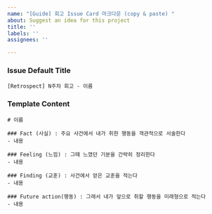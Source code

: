 ```yaml
---
name: "[Guide] 회고 Issue Card 마크다운 (copy & paste) "
about: Suggest an idea for this project
title: ''
labels: ''
assignees: ''

---
```


### Issue Default Title

```
[Retrospect] N주차 회고 - 이름
```

### Template Content
```
# 이름

### Fact (사실) : 주요 사건에서 내가 취한 행동을 객관적으로 서술한다
- 내용  

### Feeling (느낌) : 그때 느꼈던 기분을 간략히 정리한다
- 내용  

### Finding (교훈) : 사건에서 얻은 교훈을 적는다  
- 내용  

### Future action(행동) : 그래서 내가 앞으로 취할 행동을 미래형으로 적는다  
- 내용
```
